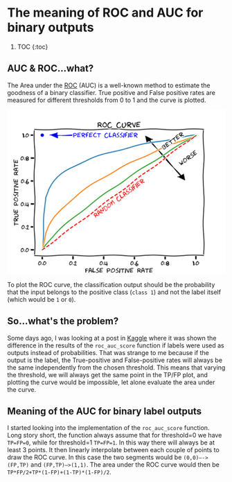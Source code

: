 # The meaning of ROC and AUC for binary outputs

1. TOC
{:toc}

## AUC & ROC...what?
The Area under the [ROC](https://en.wikipedia.org/wiki/Receiver_operating_characteristic) (AUC) is a well-known method to estimate the goodness of a binary classifier.
True positive and False positive rates are measured for different thresholds from 0 to 1 and the curve is plotted.


![](/images/Roc-draft-xkcd-style.svg "By MartinThoma - Own work, CC0, https://commons.wikimedia.org/w/index.php?curid=70212136")


To plot the ROC curve, the classification output should be the probability that the input belongs to the positive class (`class 1`) and not the label itself (which would be `1` or `0`).

## So...what's the problem?

Some days ago, I was looking at a post in [Kaggle](https://www.kaggle.com/) where it was shown the difference in the results of the `roc_auc_score` function if labels were used as outputs instead of probabilities.
That was strange to me because if the output is the label, the True-positive and False-positive rates will always be the same independently from the chosen threshold.
This means that varying the threshold, we will always get the same point in the TP/FP plot, and plotting the curve would be impossible, let alone evaluate the area under the curve.

##  Meaning of the AUC for binary label outputs

I started looking into the implementation of the `roc_auc_score` function.
Long story short, the function always assume that for threshold=0 we have `TP=FP=0`, while for threshold=1 `TP=FP=1`. In this way there will always be at least 3 points.
It then linearly interpolate between each couple of points to draw the ROC curve. In this case the two segments would be `(0,0)—->(FP,TP)` and `(FP,TP)—>(1,1)`.
The area under the ROC curve would then be `TP*FP/2+TP*(1-FP)+(1-TP)*(1-FP)/2`. 

